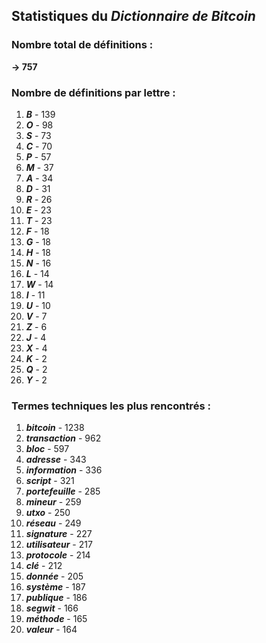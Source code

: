 ## Statistiques du *Dictionnaire de Bitcoin*

### Nombre total de définitions : 
**-> 757**

### Nombre de définitions par lettre :
1. ***B*** - 139
2. ***O*** - 98
3. ***S*** - 73
4. ***C*** - 70
5. ***P*** - 57
6. ***M*** - 37
7. ***A*** - 34
8. ***D*** - 31
9. ***R*** - 26
10. ***E*** - 23
11. ***T*** - 23
12. ***F*** - 18
13. ***G*** - 18
14. ***H*** - 18
15. ***N*** - 16
16. ***L*** - 14
17. ***W*** - 14
18. ***I*** - 11
19. ***U*** - 10
20. ***V*** - 7
21. ***Z*** - 6
22. ***J*** - 4
23. ***X*** - 4
24. ***K*** - 2
25. ***Q*** - 2
26. ***Y*** - 2

### Termes techniques les plus rencontrés :
1. ***bitcoin*** - 1238
2. ***transaction*** - 962
3. ***bloc*** - 597
4. ***adresse*** - 343
5. ***information*** - 336
6. ***script*** - 321
7. ***portefeuille*** - 285
8. ***mineur*** - 259
9. ***utxo*** - 250
10. ***réseau*** - 249
11. ***signature*** - 227
12. ***utilisateur*** - 217
13. ***protocole*** - 214
14. ***clé*** - 212
15. ***donnée*** - 205
16. ***système*** - 187
17. ***publique*** - 186
18. ***segwit*** - 166
19. ***méthode*** - 165
20. ***valeur*** - 164

